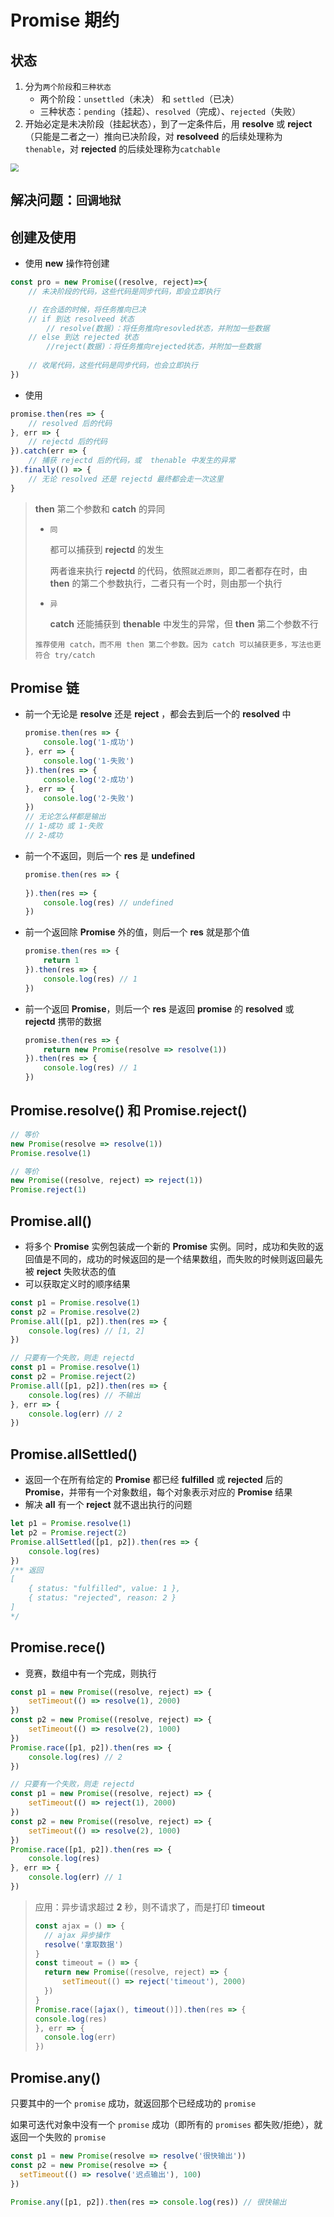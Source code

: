 # Promise 期约

## 状态

1. 分为`两个阶段`和`三种状态`
   - 两个阶段：`unsettled`（未决） 和 `settled`（已决）
   - 三种状态：`pending`（挂起）、`resolved`（完成）、`rejected`（失败）
2. 开始必定是未决阶段（挂起状态），到了一定条件后，用 **resolve** 或 **reject**（只能是二者之一）推向已决阶段，对 **resolveed** 的后续处理称为 `thenable`，对 **rejected** 的后续处理称为`catchable`

<img src="https://cdn.jsdelivr.net/gh/kingmusi/blogImages/img/2019-12-25-15-48-58.png" style="zoom:80%;" />

## 解决问题：`回调地狱`

## 创建及使用

- 使用 **new** 操作符创建

```javascript
const pro = new Promise((resolve, reject)=>{
    // 未决阶段的代码，这些代码是同步代码，即会立即执行

    // 在合适的时候，将任务推向已决
    // if 到达 resolveed 状态
    	// resolve(数据)：将任务推向resovled状态，并附加一些数据
    // else 到达 rejected 状态
    	//reject(数据)：将任务推向rejected状态，并附加一些数据
    
    // 收尾代码，这些代码是同步代码，也会立即执行
})
```

- 使用

```js
promise.then(res => {
    // resolved 后的代码
}, err => {
    // rejectd 后的代码
}).catch(err => {
    // 捕获 rejectd 后的代码，或  thenable 中发生的异常
}).finally(() => {
    // 无论 resolved 还是 rejectd 最终都会走一次这里
}
```

> **then** 第二个参数和 **catch** 的异同
>
> - `同`
>
>   都可以捕获到 **rejectd** 的发生
>
>   两者谁来执行 **rejectd** 的代码，依照`就近原则`，即二者都存在时，由 **then** 的第二个参数执行，二者只有一个时，则由那一个执行
>
> - `异`
>
>   **catch** 还能捕获到 **thenable** 中发生的异常，但 **then** 第二个参数不行
>
> `推荐使用 catch，而不用 then 第二个参数。因为 catch 可以捕获更多，写法也更符合 try/catch`

## **Promise** 链

- 前一个无论是 **resolve** 还是 **reject** ，都会去到后一个的 **resolved** 中

  ```js
  promise.then(res => {
      console.log('1-成功')
  }, err => {
      console.log('1-失败')
  }).then(res => {
      console.log('2-成功')
  }, err => {
      console.log('2-失败')
  })
  // 无论怎么样都是输出
  // 1-成功 或 1-失败
  // 2-成功
  ```

- 前一个不返回，则后一个 **res** 是 **undefined**

  ```js
  promise.then(res => {
  	
  }).then(res => {
      console.log(res) // undefined
  })
  ```

- 前一个返回除 **Promise** 外的值，则后一个 **res** 就是那个值

  ```js
  promise.then(res => {
      return 1
  }).then(res => {
      console.log(res) // 1
  })
  ```

- 前一个返回 **Promise**，则后一个 **res** 是返回 **promise** 的 **resolved** 或 **rejectd** 携带的数据 

  ```js
  promise.then(res => {
      return new Promise(resolve => resolve(1))
  }).then(res => {
      console.log(res) // 1
  })
  ```

## **Promise.resolve()** 和 **Promise.reject()**

```js
// 等价
new Promise(resolve => resolve(1))
Promise.resolve(1)
```

```js
// 等价
new Promise((resolve, reject) => reject(1))
Promise.reject(1)
```

## **Promise.all()**

- 将多个  **Promise** 实例包装成一个新的  **Promise** 实例。同时，成功和失败的返回值是不同的，成功的时候返回的是一个结果数组，而失败的时候则返回最先被 **reject** 失败状态的值
- 可以获取定义时的顺序结果

```js
const p1 = Promise.resolve(1)
const p2 = Promise.resolve(2)
Promise.all([p1, p2]).then(res => {
    console.log(res) // [1, 2]
})

// 只要有一个失败，则走 rejectd
const p1 = Promise.resolve(1)
const p2 = Promise.reject(2)
Promise.all([p1, p2]).then(res => {
    console.log(res) // 不输出
}, err => {
    console.log(err) // 2
})
```

## **Promise.allSettled()**

- 返回一个在所有给定的 **Promise** 都已经 **fulfilled** 或 **rejected** 后的 **Promise**，并带有一个对象数组，每个对象表示对应的 **Promise** 结果
- 解决 **all** 有一个 **reject** 就不退出执行的问题

```js
let p1 = Promise.resolve(1)
let p2 = Promise.reject(2)
Promise.allSettled([p1, p2]).then(res => {
    console.log(res)
})
/** 返回
[
	{ status: "fulfilled", value: 1 },
	{ status: "rejected", reason: 2 }
]
*/
```

## **Promise.rece()**

- 竞赛，数组中有一个完成，则执行

```js
const p1 = new Promise((resolve, reject) => {
	setTimeout(() => resolve(1), 2000)
})
const p2 = new Promise((resolve, reject) => {
	setTimeout(() => resolve(2), 1000)
})
Promise.race([p1, p2]).then(res => {
	console.log(res) // 2
})

// 只要有一个失败，则走 rejectd
const p1 = new Promise((resolve, reject) => {
	setTimeout(() => reject(1), 2000)
})
const p2 = new Promise((resolve, reject) => {
	setTimeout(() => resolve(2), 1000)
})
Promise.race([p1, p2]).then(res => {
	console.log(res) 
}, err => {
	console.log(err) // 1
})
```

> 应用：异步请求超过 **2** 秒，则不请求了，而是打印 **timeout**
>
> ```js
> const ajax = () => {
> 	// ajax 异步操作
> 	resolve('拿取数据')
> }
> const timeout = () => {
> 	return new Promise((resolve, reject) => {
> 		setTimeout(() => reject('timeout'), 2000)
> 	})
> }
> Promise.race([ajax(), timeout()]).then(res => {
> console.log(res)
> }, err => {
> 	console.log(err)
> })
> ```

## Promise.any()

只要其中的一个 `promise` 成功，就返回那个已经成功的 `promise` 

如果可迭代对象中没有一个 `promise` 成功（即所有的 `promises` 都失败/拒绝），就返回一个失败的 `promise`

```js
const p1 = new Promise(resolve => resolve('很快输出'))
const p2 = new Promise(resolve => {
  setTimeout(() => resolve('迟点输出'), 100)
})

Promise.any([p1, p2]).then(res => console.log(res)) // 很快输出
```

